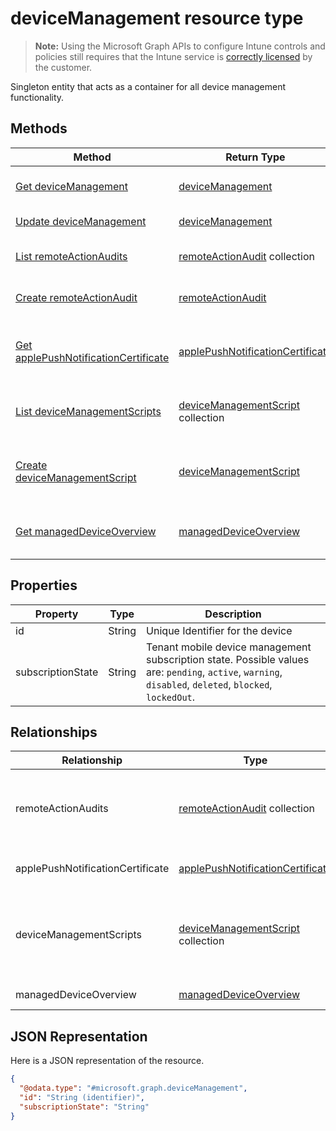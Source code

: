 ﻿# deviceManagement resource type

> **Note:** Using the Microsoft Graph APIs to configure Intune controls and policies still requires that the Intune service is [correctly licensed](https://go.microsoft.com/fwlink/?linkid=839381) by the customer.

Singleton entity that acts as a container for all device management functionality.
## Methods
|Method|Return Type|Description|
|---|---|---|
|[Get deviceManagement](../api/intune_devicefe_devicemanagement_get.md)|[deviceManagement](../resources/intune_devicefe_devicemanagement.md)|Read properties and relationships of the [deviceManagement](../resources/intune_devicefe_devicemanagement.md) object.|
|[Update deviceManagement](../api/intune_devicefe_devicemanagement_update.md)|[deviceManagement](../resources/intune_devicefe_devicemanagement.md)|Update the properties of a [deviceManagement](../resources/intune_devicefe_devicemanagement.md) object.|
|[List remoteActionAudits](../api/intune_devicefe_devicemanagement_list_remoteactionaudit.md)|[remoteActionAudit](../resources/intune_devicefe_remoteactionaudit.md) collection|Get the remoteActionAudits from the remoteActionAudits navigation property.|
|[Create remoteActionAudit](../api/intune_devicefe_devicemanagement_create_remoteactionaudit.md)|[remoteActionAudit](../resources/intune_devicefe_remoteactionaudit.md)|Create a new [remoteActionAudit](../resources/intune_devicefe_remoteactionaudit.md) by posting to the remoteActionAudits collection.|
|[Get applePushNotificationCertificate](../api/intune_devicefe_devicemanagement_get_applepushnotificationcertificate.md)|[applePushNotificationCertificate](../resources/intune_devicefe_applepushnotificationcertificate.md)|Get the [applePushNotificationCertificate](../resources/intune_devicefe_applepushnotificationcertificate.md) from the applePushNotificationCertificate navigation property.|
|[List deviceManagementScripts](../api/intune_devicefe_devicemanagement_list_devicemanagementscript.md)|[deviceManagementScript](../resources/intune_devicefe_devicemanagementscript.md) collection|Get the deviceManagementScripts from the deviceManagementScripts navigation property.|
|[Create deviceManagementScript](../api/intune_devicefe_devicemanagement_create_devicemanagementscript.md)|[deviceManagementScript](../resources/intune_devicefe_devicemanagementscript.md)|Create a new [deviceManagementScript](../resources/intune_devicefe_devicemanagementscript.md) by posting to the deviceManagementScripts collection.|
|[Get managedDeviceOverview](../api/intune_devicefe_devicemanagement_get_manageddeviceoverview.md)|[managedDeviceOverview](../resources/intune_devicefe_manageddeviceoverview.md)|Get the [managedDeviceOverview](../resources/intune_devicefe_manageddeviceoverview.md) from the managedDeviceOverview navigation property.|

## Properties
|Property|Type|Description|
|---|---|---|
|id|String|Unique Identifier for the device|
|subscriptionState|String|Tenant mobile device management subscription state. Possible values are: `pending`, `active`, `warning`, `disabled`, `deleted`, `blocked`, `lockedOut`.|

## Relationships
|Relationship|Type|Description|
|---|---|---|
|remoteActionAudits|[remoteActionAudit](../resources/intune_devicefe_remoteactionaudit.md) collection|The list of device remote action audits with the tenant.|
|applePushNotificationCertificate|[applePushNotificationCertificate](../resources/intune_devicefe_applepushnotificationcertificate.md)|Apple push notification certificate.|
|deviceManagementScripts|[deviceManagementScript](../resources/intune_devicefe_devicemanagementscript.md) collection|The list of device management scripts associated with the tenant.|
|managedDeviceOverview|[managedDeviceOverview](../resources/intune_devicefe_manageddeviceoverview.md)|Device overview|

## JSON Representation
Here is a JSON representation of the resource.
<!-- {
  "blockType": "resource",
  "keyProperty": "id",
  "@odata.type": "microsoft.graph.deviceManagement"
}
-->
```json
{
  "@odata.type": "#microsoft.graph.deviceManagement",
  "id": "String (identifier)",
  "subscriptionState": "String"
}
```



